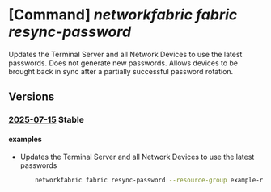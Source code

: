 # [Command] _networkfabric fabric resync-password_

Updates the Terminal Server and all Network Devices to use the latest passwords. Does not generate new passwords.  Allows devices to be brought back in sync after a partially successful password rotation.

## Versions

### [2025-07-15](/Resources/mgmt-plane/L3N1YnNjcmlwdGlvbnMve30vcmVzb3VyY2Vncm91cHMve30vcHJvdmlkZXJzL21pY3Jvc29mdC5tYW5hZ2VkbmV0d29ya2ZhYnJpYy9uZXR3b3JrZmFicmljcy97fS9yZXN5bmNwYXNzd29yZHM=/2025-07-15.xml) **Stable**

<!-- mgmt-plane /subscriptions/{}/resourcegroups/{}/providers/microsoft.managednetworkfabric/networkfabrics/{}/resyncpasswords 2025-07-15 -->

#### examples

- Updates the Terminal Server and all Network Devices to use the latest passwords
    ```bash
        networkfabric fabric resync-password --resource-group example-rg --resource-name example-fabric
    ```
